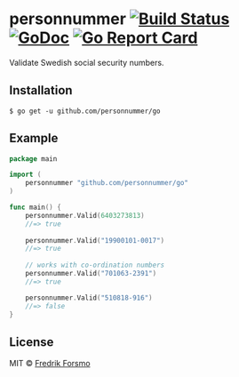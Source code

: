 # personnummer [![Build Status](https://travis-ci.org/personnummer/go.svg?branch=master)](https://travis-ci.org/personnummer/go) [![GoDoc](https://godoc.org/github.com/personnummer/go?status.svg)](https://godoc.org/github.com/personnummer/go) [![Go Report Card](https://goreportcard.com/badge/github.com/personnummer/go)](https://goreportcard.com/report/github.com/personnummer/go)

 Validate Swedish social security numbers.

## Installation

```
$ go get -u github.com/personnummer/go
```

## Example

```go
package main

import (
	personnummer "github.com/personnummer/go"
)

func main() {
	personnummer.Valid(6403273813)
	//=> true
	
	personnummer.Valid("19900101-0017")
	//=> true
	
	// works with co-ordination numbers
	personnummer.Valid("701063-2391")
	//=> true

	personnummer.Valid("510818-916")
	//=> false
}
```

## License

MIT © [Fredrik Forsmo](https://github.com/frozzare)
